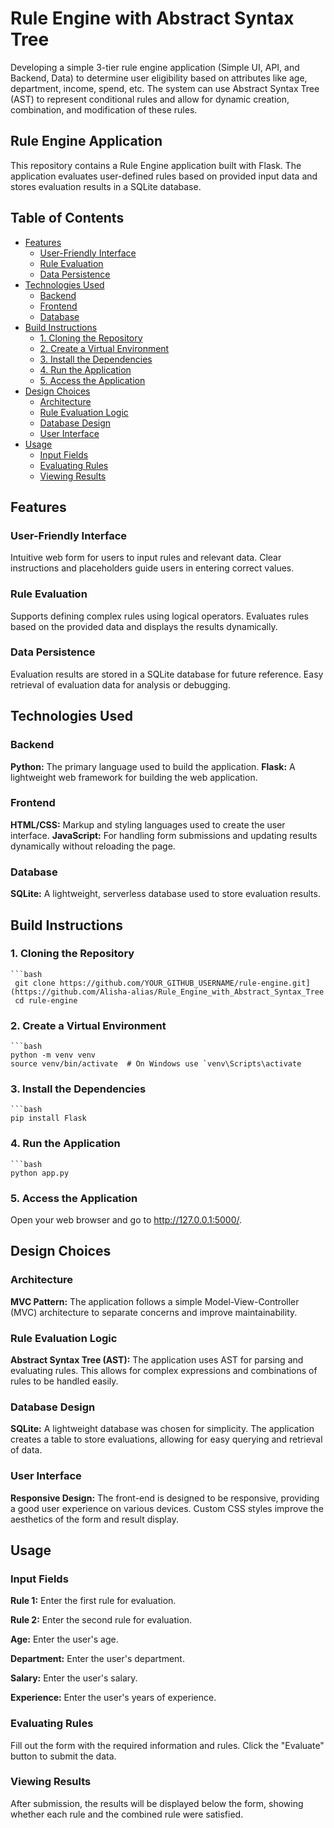 # **Rule Engine with Abstract Syntax Tree**
Developing a simple 3-tier rule engine application (Simple UI, API, and Backend, Data) to determine user eligibility based on attributes like age, department, income, spend, etc. The system can use Abstract Syntax Tree (AST) to represent conditional rules and allow for dynamic creation, combination, and modification of these rules.

## **Rule Engine Application**
This repository contains a Rule Engine application built with Flask. The application evaluates user-defined rules based on provided input data and stores evaluation results in a SQLite database.

## **Table of Contents**
- [Features](#features)
  - [User-Friendly Interface](#user-friendly-interface)
  - [Rule Evaluation](#rule-evaluation)
  - [Data Persistence](#data-persistence)
- [Technologies Used](#technologies-used)
  - [Backend](#backend)
  - [Frontend](#frontend)
  - [Database](#database)
- [Build Instructions](#build-instructions)
  - [1. Cloning the Repository](#1-cloning-the-repository)
  - [2. Create a Virtual Environment](#2-create-a-virtual-environment)
  - [3. Install the Dependencies](#3-install-the-dependencies)
  - [4. Run the Application](#4-run-the-application)
  - [5. Access the Application](#5-access-the-application)
- [Design Choices](#design-choices)
  - [Architecture](#architecture)
  - [Rule Evaluation Logic](#rule-evaluation-logic)
  - [Database Design](#database-design)
  - [User Interface](#user-interface)
- [Usage](#usage)
  - [Input Fields](#input-fields)
  - [Evaluating Rules](#evaluating-rules)
  - [Viewing Results](#viewing-results)


## **Features**

### **User-Friendly Interface**
Intuitive web form for users to input rules and relevant data.
Clear instructions and placeholders guide users in entering correct values.

### **Rule Evaluation**
Supports defining complex rules using logical operators.
Evaluates rules based on the provided data and displays the results dynamically.

### **Data Persistence**
Evaluation results are stored in a SQLite database for future reference.
Easy retrieval of evaluation data for analysis or debugging.


## **Technologies Used**

### **Backend**
**Python:** The primary language used to build the application.
**Flask:** A lightweight web framework for building the web application.

### **Frontend**
**HTML/CSS:** Markup and styling languages used to create the user interface.
**JavaScript:** For handling form submissions and updating results dynamically without reloading the page.

### **Database**
**SQLite:** A lightweight, serverless database used to store evaluation results.

## **Build Instructions**

### **1. Cloning the Repository**
    ```bash
     git clone https://github.com/YOUR_GITHUB_USERNAME/rule-engine.git](https://github.com/Alisha-alias/Rule_Engine_with_Abstract_Syntax_Tree
     cd rule-engine

### **2. Create a Virtual Environment**
    ```bash
    python -m venv venv
    source venv/bin/activate  # On Windows use `venv\Scripts\activate
    
### **3. Install the Dependencies**
    ```bash
    pip install Flask

### **4. Run the Application**
    ```bash
    python app.py
     
### **5. Access the Application**
Open your web browser and go to http://127.0.0.1:5000/.


## **Design Choices**

### **Architecture**

**MVC Pattern:** The application follows a simple Model-View-Controller (MVC) architecture to separate concerns and improve maintainability.

### **Rule Evaluation Logic**
**Abstract Syntax Tree (AST):** The application uses AST for parsing and evaluating rules. This allows for complex expressions and combinations of rules to be handled easily.

### **Database Design**
**SQLite:** A lightweight database was chosen for simplicity. The application creates a table to store evaluations, allowing for easy querying and retrieval of data.

### **User Interface**
**Responsive Design:** The front-end is designed to be responsive, providing a good user experience on various devices. Custom CSS styles improve the aesthetics of the form and result display.


## **Usage**
### **Input Fields**
**Rule 1:** Enter the first rule for evaluation.

**Rule 2:** Enter the second rule for evaluation.

**Age:** Enter the user's age.

**Department:** Enter the user's department.

**Salary:** Enter the user's salary.

**Experience:** Enter the user's years of experience.

### **Evaluating Rules**
Fill out the form with the required information and rules. Click the "Evaluate" button to submit the data.

### **Viewing Results**
After submission, the results will be displayed below the form, showing whether each rule and the combined rule were satisfied.

 


